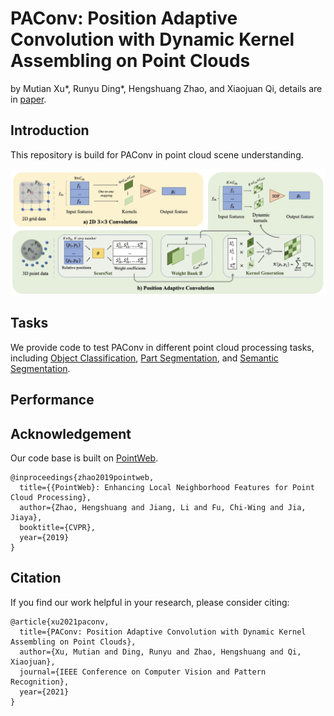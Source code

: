 # PAConv: Position Adaptive Convolution with Dynamic Kernel Assembling on Point Clouds

by Mutian Xu\*, Runyu Ding*, Hengshuang Zhao, and Xiaojuan Qi, details are in [paper]().

## Introduction

This repository is build for PAConv in point cloud scene understanding.

<img src="./figure/paconv.jpg" width="900"/>


## Tasks

We provide code to test PAConv in different point cloud processing tasks, including [Object Classification](), [Part Segmentation](), and [Semantic Segmentation]().


## Performance



## Acknowledgement

Our code base is built on [PointWeb](https://github.com/hszhao/PointWeb).

```
@inproceedings{zhao2019pointweb,
  title={{PointWeb}: Enhancing Local Neighborhood Features for Point Cloud Processing},
  author={Zhao, Hengshuang and Jiang, Li and Fu, Chi-Wing and Jia, Jiaya},
  booktitle={CVPR},
  year={2019}
}
```

## Citation

If you find our work helpful in your research, please consider citing:

```
@article{xu2021paconv,
  title={PAConv: Position Adaptive Convolution with Dynamic Kernel Assembling on Point Clouds},
  author={Xu, Mutian and Ding, Runyu and Zhao, Hengshuang and Qi, Xiaojuan},
  journal={IEEE Conference on Computer Vision and Pattern Recognition},
  year={2021}
}
```
```

